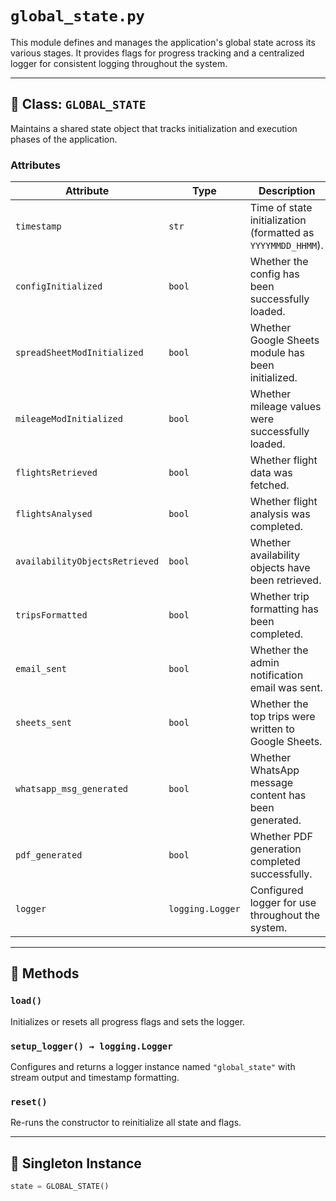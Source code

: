 # `global_state.py`

This module defines and manages the application's global state across its various stages. It provides flags for progress tracking and a centralized logger for consistent logging throughout the system.

---

## 🧠 Class: `GLOBAL_STATE`

Maintains a shared state object that tracks initialization and execution phases of the application.

### Attributes

| Attribute | Type | Description |
|----------|------|-------------|
| `timestamp` | `str` | Time of state initialization (formatted as `YYYYMMDD_HHMM`). |
| `configInitialized` | `bool` | Whether the config has been successfully loaded. |
| `spreadSheetModInitialized` | `bool` | Whether Google Sheets module has been initialized. |
| `mileageModInitialized` | `bool` | Whether mileage values were successfully loaded. |
| `flightsRetrieved` | `bool` | Whether flight data was fetched. |
| `flightsAnalysed` | `bool` | Whether flight analysis was completed. |
| `availabilityObjectsRetrieved` | `bool` | Whether availability objects have been retrieved. |
| `tripsFormatted` | `bool` | Whether trip formatting has been completed. |
| `email_sent` | `bool` | Whether the admin notification email was sent. |
| `sheets_sent` | `bool` | Whether the top trips were written to Google Sheets. |
| `whatsapp_msg_generated` | `bool` | Whether WhatsApp message content has been generated. |
| `pdf_generated` | `bool` | Whether PDF generation completed successfully. |
| `logger` | `logging.Logger` | Configured logger for use throughout the system. |

---

## 🧰 Methods

### `load()`
Initializes or resets all progress flags and sets the logger.

### `setup_logger() → logging.Logger`
Configures and returns a logger instance named `"global_state"` with stream output and timestamp formatting.

### `reset()`
Re-runs the constructor to reinitialize all state and flags.

---

## 🪪 Singleton Instance

```python
state = GLOBAL_STATE()
